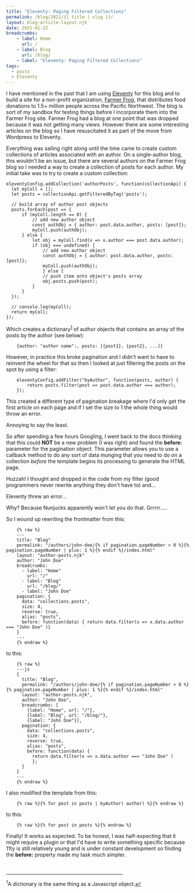 ```yaml
---
title: "Eleventy: Paging Filtered Collections"
permalink: /blog/2021/{{ title | slug }}/
layout: blog-article-layout.njk
date: 2021-01-22
breadcrumbs:
    - label: Home
      url: /
    - label: Blog
      url: /blog/
    - label: "Eleventy: Paging Filtered Collections"
tags:
  - posts
  - Eleventy
---
```


<!-- Excerpt Start -->
I have mentioned in the past that I am using [Eleventy](https://11ty.dev) for this blog and to build a site for a non-profit organization, [Farmer Frog](https://farmerfrog.org), that distributes food donations to 1.5+ million people across the Pacific Northwest. The blog is sort of my sandbox for testing things before I incorporate them into the Farmer Frog site. Farmer Frog had a blog at one point that was dropped because it was not getting many views. However there are some interesting articles on the blog so I have resuscitated it as part of the move from Wordpress to Eleventy.
<!-- Excerpt End -->

Everything was sailing right along until the time came to create custom collections of articles associated with an author. On a single-author blog, this wouldn't be an issue, but there are several authors on the Farmer Frog blog so I needed a way to create a collection of posts for each author. My initial take was to try to create a custom collection:

```    
eleventyConfig.addCollection('authorPosts', function(collectionApi) {
  let myColl = [];
  let posts = collectionApi.getFilteredByTag('posts');
  
  // build array of author post objects
  posts.forEach(post => {
      if (myColl.length == 0) {
          // add new author object
          const authObj = { author: post.data.author, posts: [post]};
          myColl.push(authObj);
      } else {
          let obj = myColl.find(x => x.author === post.data.author);
          if (obj === undefined) {
              // add new author object
              const authObj = { author: post.data.author, posts: [post]};
              myColl.push(authObj);
              } else {
              // push item onto object's posts array
              obj.posts.push(post);
          }
      }
  });

  // console.log(myColl);
  return myColl;
});
```

Which creates a dictionary<sup id="fnote1"><a href="#fn1">1</a></sup> of author objects that contains an array of the posts by the author (see below):

```
    {author: "author name":, posts: [{post1}, {post2}, ...]}
```

However, in practice this broke pagination and I didn't want to have to reinvent the wheel for that so then I looked at just filtering the posts on the spot by using a filter:

```
    eleventyConfig.addFilter("byAuthor", function(posts, author) {
        return posts.filter(post => post.data.author === author);
    });
```

This created a different type of pagination breakage where I'd only get the first article on each page and if I set the size to 1 the whole thing would throw an error.

Annoying to say the least.

So after spending a few hours Googling, I went back to the docs thinking that this could **NOT** be a new problem (I was right) and found the **before:** parameter for the pagination object. This parameter allows you to use a callback method to do any sort of data munging that you need to do on a collection _before_ the template begins its processing to generate the HTML page.

Huzzah! I thought and dropped in the code from my filter (good programmers never rewrite anything they don't have to) and...

Eleventy threw an error...

Why? Because Nunjucks apparently won't let you do that. Grrrrr.....

So I wound up rewriting the frontmatter from this:

```
    {% raw %}
    ---
    title: "Blog"
    permalink: "/authors/john-doe/{% if pagination.pageNumber > 0 %}{% pagination.pageNumber | plus: 1 %}{% endif %}/index.html"
    layout: "author-posts.njk"
    author: "John Doe"
    breadcrumbs: 
      - label: "Home"
        url: "/"
      - label: "Blog"
        url: "/blog/"
      - label: "John Doe"
    pagination: {
      data: "collections.posts",
      size: 4,
      reverse: true,
      alias: "posts",
      before: function(data) { return data.filter(x => x.data.author === "John Doe" )}
    }
    ---
    {% endraw %}
```

to this:

```
    {% raw %}
    ---js
    {
      title: "Blog",
      permalink: "/authors/john-doe/{% if pagination.pageNumber > 0 %}{% pagination.pageNumber | plus: 1 %}{% endif %}/index.html"
      layout: "author-posts.njk",
      author: "John Doe",
      breadcrumbs: [ 
        {label: "Home", url: "/"}, 
        {label: "Blog", url: "/blog/"}, 
        {label: "John Doe"}],
      pagination: {
        data: "collections.posts",
        size: 4,
        reverse: true,
        alias: "posts",
        before: function(data) { 
          return data.filter(x => x.data.author === "John Doe" )
          };
      }
    }
    ---
    {% endraw %}
```

I also modified the template from this:

```
    {% raw %}{% for post in posts | byAuthor( author) %}{% endraw %}
```

to this:

```
    {% raw %}{% for post in posts %}{% endraw %}
```

Finally! It works as expected. To be honest, I was half-expecting that it might require a plugin or that I'd have to write something specific because 11ty is still relatively young and is under constant development so finding the **before:** property made my task much simpler.

<br>


<hr style="width: 20rem;">
<sup id="fn1">1</sup>A dictionary is the same thing as a Javascript object.<a href="#fnote1">&larrhk;</a>
